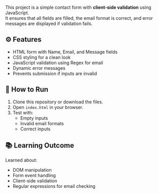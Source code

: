 This project is a simple contact form with **client-side validation** using JavaScript.  
It ensures that all fields are filled, the email format is correct, and error messages are displayed if validation fails.

## ⚙️ Features
- HTML form with Name, Email, and Message fields
- CSS styling for a clean look
- JavaScript validation using Regex for email
- Dynamic error messages
- Prevents submission if inputs are invalid

## 🚀 How to Run
1. Clone this repository or download the files.
2. Open `index.html` in your browser.
3. Test with:
   - Empty inputs
   - Invalid email formats
   - Correct inputs

## 📚 Learning Outcome
Learned about:
- DOM manipulation
- Form event handling
- Client-side validation
- Regular expressions for email checking